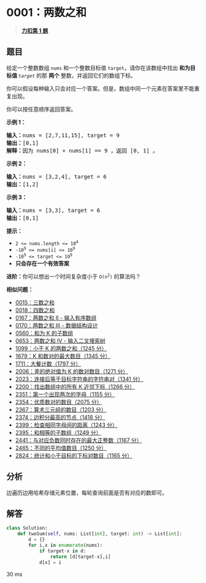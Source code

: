# 0001：两数之和


> <u>**[力扣第 1 题](https://leetcode.cn/problems/two-sum/)**</u>

## 题目

<p>给定一个整数数组 <code>nums</code> 和一个整数目标值 <code>target</code>，请你在该数组中找出 <strong>和为目标值 </strong><em><code>target</code></em>  的那 <strong>两个</strong> 整数，并返回它们的数组下标。</p>

<p>你可以假设每种输入只会对应一个答案。但是，数组中同一个元素在答案里不能重复出现。</p>

<p>你可以按任意顺序返回答案。</p>



<p><strong class="example">示例 1：</strong></p>

<pre>
<strong>输入：</strong>nums = [2,7,11,15], target = 9
<strong>输出：</strong>[0,1]
<strong>解释：</strong>因为 nums[0] + nums[1] == 9 ，返回 [0, 1] 。
</pre>

<p><strong class="example">示例 2：</strong></p>

<pre>
<strong>输入：</strong>nums = [3,2,4], target = 6
<strong>输出：</strong>[1,2]
</pre>

<p><strong class="example">示例 3：</strong></p>

<pre>
<strong>输入：</strong>nums = [3,3], target = 6
<strong>输出：</strong>[0,1]
</pre>



<p><strong>提示：</strong></p>

<ul>
<li><code>2 &lt;= nums.length &lt;= 10<sup>4</sup></code></li>
<li><code>-10<sup>9</sup> &lt;= nums[i] &lt;= 10<sup>9</sup></code></li>
<li><code>-10<sup>9</sup> &lt;= target &lt;= 10<sup>9</sup></code></li>
<li><strong>只会存在一个有效答案</strong></li>
</ul>



<p><strong>进阶：</strong>你可以想出一个时间复杂度小于 <code>O(n<sup>2</sup>)</code> 的算法吗？</p>


**相似问题：**
- [0015：三数之和](/leetcode/0015)
- [0018：四数之和](/leetcode/0018)
- [0167：两数之和 II - 输入有序数组](/leetcode/0167)
- [0170：两数之和 III - 数据结构设计](/leetcode/0170)
- [0560：和为 K 的子数组](/leetcode/0560)
- [0653：两数之和 IV - 输入二叉搜索树](/leetcode/0653)
- [1099：小于 K 的两数之和（1245 分）](/leetcode/1099)
- [1679：K 和数对的最大数目（1345 分）](/leetcode/1679)
- [1711：大餐计数（1797 分）](/leetcode/1711)
- [2006：差的绝对值为 K 的数对数目（1271 分）](/leetcode/2006)
- [2023：连接后等于目标字符串的字符串对（1341 分）](/leetcode/2023)
- [2200：找出数组中的所有 K 近邻下标（1266 分）](/leetcode/2200)
- [2351：第一个出现两次的字母（1155 分）](/leetcode/2351)
- [2354：优质数对的数目（2075 分）](/leetcode/2354)
- [2367：算术三元组的数目（1203 分）](/leetcode/2367)
- [2374：边积分最高的节点（1418 分）](/leetcode/2374)
- [2399：检查相同字母间的距离（1243 分）](/leetcode/2399)
- [2395：和相等的子数组（1249 分）](/leetcode/2395)
- [2441：与对应负数同时存在的最大正整数（1167 分）](/leetcode/2441)
- [2465：不同的平均值数目（1250 分）](/leetcode/2465)
- [2824：统计和小于目标的下标对数目（1165 分）](/leetcode/2824)


## 分析

边遍历边用哈希存储元素位置，每轮查询前面是否有对应的数即可。
 
## 解答

```python
class Solution:
    def twoSum(self, nums: List[int], target: int) -> List[int]:
        d = {}
        for i,x in enumerate(nums):
            if target-x in d:
                return [d[target-x],i]
            d[x] = i
```
30 ms
